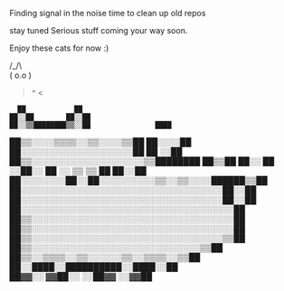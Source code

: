 Finding signal in the noise
time to clean up old repos

stay tuned
Serious stuff coming your way soon.

Enjoy these cats for now :)


 /\_/\  
( o.o ) 
 > ^ <



      ██            ██                        
    ██░░██        ██░░██                      
    ██░░▒▒████████▒▒░░██                ████  
  ██▒▒░░░░▒▒▒▒░░▒▒░░░░▒▒██            ██░░░░██
  ██░░░░░░░░░░░░░░░░░░░░██            ██  ░░██
██▒▒░░░░░░░░░░░░░░░░░░░░▒▒████████      ██▒▒██
██░░  ██  ░░██░░  ██  ░░  ▒▒  ▒▒  ██    ██░░██
██░░░░░░░░██░░██░░░░░░░░░░▒▒░░▒▒░░░░██████▒▒██
██░░░░░░░░░░░░░░░░░░░░░░░░░░░░░░░░░░░░██░░██  
██░░░░░░░░░░░░░░░░░░░░░░░░░░░░░░░░░░░░██░░██  
██░░░░░░░░░░░░░░░░░░░░░░░░░░░░░░░░░░░░░░██    
██▒▒░░░░░░░░░░░░░░░░░░░░░░░░░░░░░░░░░░░░██    
██▒▒░░░░░░░░░░░░░░░░░░░░░░░░░░░░░░░░░░░░██    
██▒▒░░░░░░░░░░░░░░░░░░░░░░░░░░░░░░░░░░▒▒██    
  ██▒▒░░░░░░░░░░░░░░░░░░░░░░░░░░░░░░▒▒██      
    ██▒▒░░▒▒▒▒░░▒▒░░░░░░▒▒░░▒▒▒▒░░▒▒██        
      ██░░████░░██████████░░████░░██          
      ██▓▓░░  ▓▓██░░  ░░██▓▓  ░░▓▓██          
